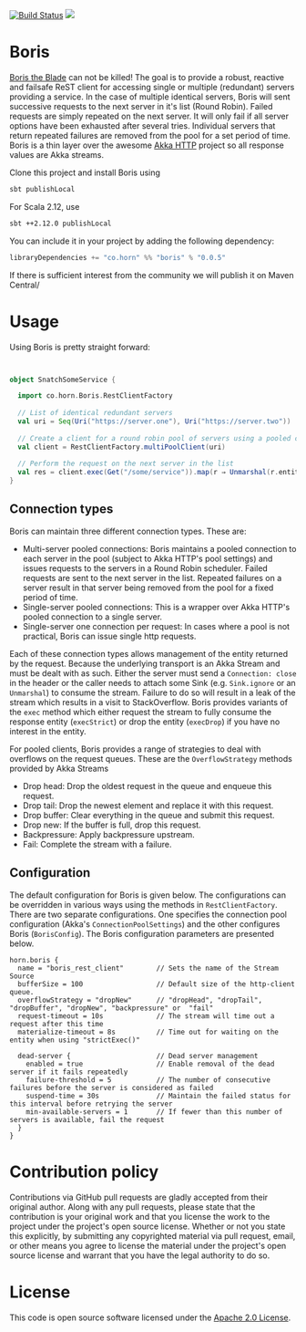 [![Build Status](https://travis-ci.org/8eo/boris.svg?branch=development)](https://travis-ci.org/8eo/boris)
[<img src="https://img.shields.io/badge/horn-%3EBoris%E2%80%85the%E2%80%85Blade-green.svg">](https://horn.co/%3EBoris%E2%80%85the%E2%80%85Blade)

# Boris #
[Boris the Blade](https://en.wikipedia.org/wiki/Snatch_(film)) can not be killed! The goal is to 
provide a robust, reactive and failsafe ReST client for accessing single or  multiple (redundant) 
servers providing a service. In the case of multiple identical servers, Boris will sent successive 
requests to the next server in it's list (Round Robin). Failed requests are simply repeated on the 
next server. It will only fail if all server options have been exhausted after several tries. 
Individual servers that return repeated failures are removed from the pool for a set 
period of time. Boris is a thin layer over the awesome 
[Akka HTTP](http://doc.akka.io/docs/akka-http/current/scala.html) project so all response values 
are Akka streams.

Clone this project and install Boris using
```bash
sbt publishLocal
```
For Scala 2.12, use 
```bash
sbt ++2.12.0 publishLocal
```

You can include it in your project by adding the following dependency:
```scala
libraryDependencies += "co.horn" %% "boris" % "0.0.5"
```

If there is sufficient interest from the community we will publish it on Maven Central/

# Usage
Using Boris is pretty straight forward:

```scala


object SnatchSomeService {

  import co.horn.Boris.RestClientFactory
  
  // List of identical redundant servers
  val uri = Seq(Uri("https://server.one"), Uri("https://server.two"))
  
  // Create a client for a round robin pool of servers using a pooled connection to each server
  val client = RestClientFactory.multiPoolClient(uri)
  
  // Perform the request on the next server in the list
  val res = client.exec(Get("/some/service")).map(r ⇒ Unmarshal(r.entity).to[String])
}
```

## Connection types
Boris can maintain three different connection types. These are:

* Multi-server pooled connections: Boris maintains a pooled connection to each server in the pool
(subject to Akka HTTP's pool settings) and issues requests to the servers in a Round Robin scheduler. 
Failed requests are sent to the next server in the list. Repeated failures on a server result in that
server being removed from the pool for a fixed period of time.
* Single-server pooled connections: This is a wrapper over Akka HTTP's pooled connection to a single 
server.
* Single-server one connection per request: In cases where a pool is not practical, Boris can
issue single http requests.

Each of these connection types allows management of the entity returned by the request. Because
the underlying transport is an Akka Stream and must be dealt with as such. Either the server 
must send a `Connection: close` in the header or the caller needs to attach some Sink (e.g. 
`Sink.ignore` or an `Unmarshal`) to consume the stream. Failure to do so will result in a leak
of the stream which results in a visit to StackOverflow. Boris provides variants of the `exec` 
method which either request the stream to fully consume the response entity (`execStrict`) or
drop the entity (`execDrop`) if you have no interest in the entity.

For pooled clients, Boris provides a range of strategies to deal with overflows on the request
queues. These are the `OverflowStrategy` methods provided by Akka Streams

* Drop head: Drop the oldest request in the queue and enqueue this request.
* Drop tail: Drop the newest element and replace it with this request.
* Drop buffer: Clear everything in the queue and submit this request.
* Drop new: If the buffer is full, drop this request.
* Backpressure: Apply backpressure upstream.
* Fail: Complete the stream with a failure.

## Configuration ##

The default configuration for Boris is given below. The configurations can be overridden
in various ways using the methods in `RestClientFactory`. There are two separate configurations. 
One specifies the connection pool configuration (Akka's `ConnectionPoolSettings`) and the other configures
Boris (`BorisConfig`). The Boris configuration parameters are presented below.

```hocon
horn.boris {
  name = "boris_rest_client"        // Sets the name of the Stream Source
  bufferSize = 100                  // Default size of the http-client queue.
  overflowStrategy = "dropNew"      // "dropHead", "dropTail", "dropBuffer", "dropNew", "backpressure" or  "fail"
  request-timeout = 10s             // The stream will time out a request after this time
  materialize-timeout = 8s          // Time out for waiting on the entity when using "strictExec()"

  dead-server {                     // Dead server management
    enabled = true                  // Enable removal of the dead server if it fails repeatedly
    failure-threshold = 5           // The number of consecutive failures before the server is considered as failed
    suspend-time = 30s              // Maintain the failed status for this interval before retrying the server
    min-available-servers = 1       // If fewer than this number of servers is available, fail the request
  }
}
```



# Contribution policy #

Contributions via GitHub pull requests are gladly accepted from their original
author. Along with any pull requests, please state that the contribution is your
original work and that you license the work to the project under the project's
open source license. Whether or not you state this explicitly, by submitting any
copyrighted material via pull request, email, or other means you agree to
license the material under the project's open source license and warrant that
you have the legal authority to do so.

# License #

This code is open source software licensed under the [Apache 2.0 License]("http://www.apache.org/licenses/LICENSE-2.0.html").
